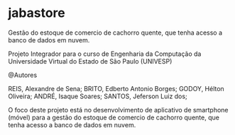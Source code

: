 # jabastore
Gestão do estoque de comercio de cachorro quente, que tenha acesso a banco de dados em nuvem.

Projeto Integrador para o curso de Engenharia da Computação da Universidade Virtual do Estado de São Paulo (UNIVESP)

@Autores

REIS, Alexandre de Sena; BRITO, Edberto Antonio Borges; GODOY, Hélton Oliveira; ANDRÉ, Isaque Soares; SANTOS, Jeferson Luiz dos;

O foco deste projeto está no desenvolvimento de aplicativo de smartphone (móvel) para a gestão do estoque de comercio de cachorro quente, que tenha acesso a banco de dados em nuvem.
